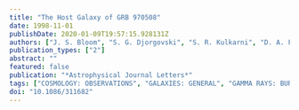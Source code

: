 ```yaml
---
title: "The Host Galaxy of GRB 970508"
date: 1998-11-01
publishDate: 2020-01-09T19:57:15.928131Z
authors: ["J. S. Bloom", "S. G. Djorgovski", "S. R. Kulkarni", "D. A. Frail"]
publication_types: ["2"]
abstract: ""
featured: false
publication: "*Astrophysical Journal Letters*"
tags: ["COSMOLOGY: OBSERVATIONS", "GALAXIES: GENERAL", "GAMMA RAYS: BURSTS", "Cosmology: Observations", "Galaxies: General", "Gamma Rays: Bursts", "Astrophysics"]
doi: "10.1086/311682"
---
```


